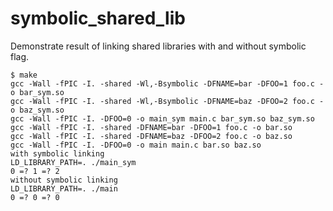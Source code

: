 # symbolic_shared_lib
Demonstrate result of linking shared libraries with and without symbolic flag.
```
$ make
gcc -Wall -fPIC -I. -shared -Wl,-Bsymbolic -DFNAME=bar -DFOO=1 foo.c -o bar_sym.so
gcc -Wall -fPIC -I. -shared -Wl,-Bsymbolic -DFNAME=baz -DFOO=2 foo.c -o baz_sym.so
gcc -Wall -fPIC -I. -DFOO=0 -o main_sym main.c bar_sym.so baz_sym.so
gcc -Wall -fPIC -I. -shared -DFNAME=bar -DFOO=1 foo.c -o bar.so
gcc -Wall -fPIC -I. -shared -DFNAME=baz -DFOO=2 foo.c -o baz.so
gcc -Wall -fPIC -I. -DFOO=0 -o main main.c bar.so baz.so
with symbolic linking
LD_LIBRARY_PATH=. ./main_sym
0 =? 1 =? 2
without symbolic linking
LD_LIBRARY_PATH=. ./main
0 =? 0 =? 0
```
